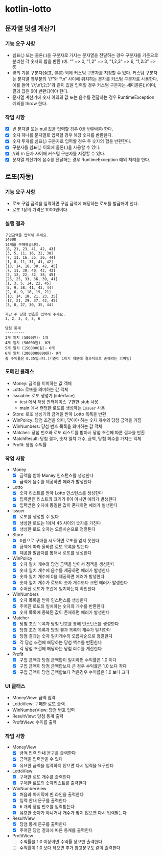 # kotlin-lotto

## 문자열 덧셈 계산기

### 기능 요구 사항

- 쉼표(,) 또는 콜론(:)을 구분자로 가지는 문자열을 전달하는 경우 구분자를 기준으로 분리한 각 숫자의 합을 반환 (예: “” => 0, "1,2" => 3, "1,2,3" => 6, “1,2:3” => 6)
- 앞의 기본 구분자(쉼표, 콜론) 외에 커스텀 구분자를 지정할 수 있다. 커스텀 구분자는 문자열 앞부분의 “//”와 “\n” 사이에 위치하는 문자를 커스텀 구분자로 사용한다. 예를 들어 “//;\n1;2;3”과
  같이 값을 입력할 경우 커스텀 구분자는 세미콜론(;)이며, 결과 값은 6이 반환되어야 한다.
- 문자열 계산기에 숫자 이외의 값 또는 음수를 전달하는 경우 RuntimeException 예외를 throw 한다.

### 작업 사항

- [x] 빈 문자열 또는 null 값을 입력할 경우 0을 반환해야 한다.
- [x] 숫자 하나를 문자열로 입력할 경우 해당 숫자를 반환한다.
- [x] 숫자 두개를 쉼표(,) 구분자로 입력할 경우 두 숫자의 합을 반환한다.
- [x] 구분자를 쉼표(,) 이외에 콜론(:)을 사용할 수 있다.
- [x] //와 \\n 문자 사이에 커스텀 구분자를 지정할 수 있다.
- [x] 문자열 계산기에 음수를 전달하는 경우 RuntimeException 예외 처리를 한다.

## 로또(자동)

### 기능 요구 사항

- 로또 구입 금액을 입력하면 구입 금액에 해당하는 로또를 발급해야 한다.
- 로또 1장의 가격은 1000원이다.

### 실행 결과

```
구입금액을 입력해 주세요.
14000
14개를 구매했습니다.
[8, 21, 23, 41, 42, 43]
[3, 5, 11, 16, 32, 38]
[7, 11, 16, 35, 36, 44]
[1, 8, 11, 31, 41, 42]
[13, 14, 16, 38, 42, 45]
[7, 11, 30, 40, 42, 43]
[2, 13, 22, 32, 38, 45]
[23, 25, 33, 36, 39, 41]
[1, 3, 5, 14, 22, 45]
[5, 9, 38, 41, 43, 44]
[2, 8, 9, 18, 19, 21]
[13, 14, 18, 21, 23, 35]
[17, 21, 29, 37, 42, 45]
[3, 8, 27, 30, 35, 44]

지난 주 당첨 번호를 입력해 주세요.
1, 2, 3, 4, 5, 6

당첨 통계
---------
3개 일치 (5000원)- 1개
4개 일치 (50000원)- 0개
5개 일치 (1500000원)- 0개
6개 일치 (2000000000원)- 0개
총 수익률은 0.35입니다.(기준이 1이기 때문에 결과적으로 손해라는 의미임)
```

### 도메인 클래스

- Money: 금액을 이미하는 값 객체
- Lotto: 로또를 의미하는 값 객체
- Issuable: 로또 생성기 (interface)
    - test 에서 해당 인터페이스 구현한 stub 사용
    - main 에서 랜덤한 로또를 생성하는 `Issuer` 사용
- Store: 로또 생성기와 금액을 받아 Lotto 목록을 반환
- WinPolicy: 당첨 조건을 의미, 맞아야 하는 숫자 개수와 당첨 금액을 가짐
- WinNumbers: 당첨 번호 목록을 의미하는 값 객체
- Matcher: 당첨 번호와 로또 리스트를 받아서 당첨 조건에 따른 결과를 반환
- MatchResult: 당첨 결과, 숫자 일치 개수, 금액, 당첨 회수를 가지는 객체
- Profit: 당첨 수익률

### 작업 사항

- Money
    - [x] 금액을 받아 Money 인스턴스를 생성한다
    - [x] 금액에 음수를 제공하면 에러가 발생한다
- Lotto
    - [x] 숫자 리스트를 받아 Lotto 인스턴스를 생성한다
    - [x] 입력받은 리스트의 크기가 6이 아니면 에러가 발생한다
    - [x] 입력받은 숫자에 동일한 값이 존재하면 에러가 발생한다
- Issuer
    - [x] 로또를 생성할 수 있다
    - [x] 생성한 로또는 1에서 45 사이의 숫자를 가진다
    - [x] 생성한 로또 숫자는 오름차순으로 정렬된다
- Store
    - [x] 0원으로 구매를 시도하면 로또를 얻지 못한다
    - [x] 금액에 따라 올바른 로또 목록을 받는다
    - [x] 제공한 발급자를 통해서 로또를 생성한다
- WinPolicy
    - [x] 숫자 일치 개수와 당첨 금액을 받아서 정책을 생성한다
    - [x] 숫자 일치 개수에 음수를 제공하면 에러가 발생한다
    - [x] 숫자 일치 개수에 0을 제공하면 에러가 발생한다
    - [x] 숫자 일치 개수가 로또의 숫자 개수보다 크면 에러가 발생한다
    - [x] 주어진 로또가 조건에 일치하는지 확인한다
- WinNumbers
    - [x] 숫자 목록을 받아 인스턴스를 생성한다
    - [x] 주어진 로또와 일치하는 숫자의 개수를 반환한다
    - [x] 숫자 목록에 중복된 값이 존재하면 에러가 발생한다
- Matcher
    - [x] 당첨 조건 목록과 당첨 번호를 통해 인스턴스틑 생성한다
    - [x] 당첨 조건 목록과 당첨 결과 목록의 개수가 일치한다
    - [x] 당첨 결과는 숫자 일치개수의 오름차순으로 정렬한다
    - [x] 각 당첨 조건에 해당하는 당첨 액수를 반환한다
    - [x] 각 당첨 조건에 해당하는 당첨 회수를 계산한다
- Profit
    - [x] 구입 금액과 당첨 금액합이 일치하면 수익률은 1.0 이다
    - [x] 구입 금액이 당첨 금액합보다 큰 경우 수익률은 1.0 보다 작다
    - [x] 구입 금액이 당첨 금액합보다 적은경우 수익률은 1.0 보다 크다

### UI 클래스

- MoneyView: 금액 입력
- LottoView: 구매한 로또 출력
- WinNumberView: 당첨 번호 입력
- ResultView: 당첨 통계 출력
- ProfitView: 수익률 출력

### 작업 사항

- MoneyView
    - [x] 금액 입력 안내 문구를 출력한다
    - [x] 금액을 입력받을 수 있다
    - [x] 유요한 금액을 입력하지 않으면 다시 입력을 요구한다
- LottoView
    - [x] 구매한 로또 개수를 출력한다
    - [x] 구매한 로또의 숫자리스트를 출력한다
- WinNumberView
    - [x] 처음과 마지막에 빈 라인을 출력한다
    - [x] 입력 안내 문구를 출력한다
    - [x] 6 개의 당첨 번호를 입력받는다
    - [x] 유효한 숫자가 아니거나 개수가 맞지 않으면 다시 입력받는다
- ResultView
    - [x] 당첨 통계 문구를 출력한다
    - [x] 주어진 당첨 결과에 따른 통계를 출력한다
- ProfitView
    - [ ] 수익률를 1.0 이상이면 수익률 정보만 출력한다
    - [ ] 수익률이 1.0 보다 작으면 추가 참고문구도 같이 출력한다
